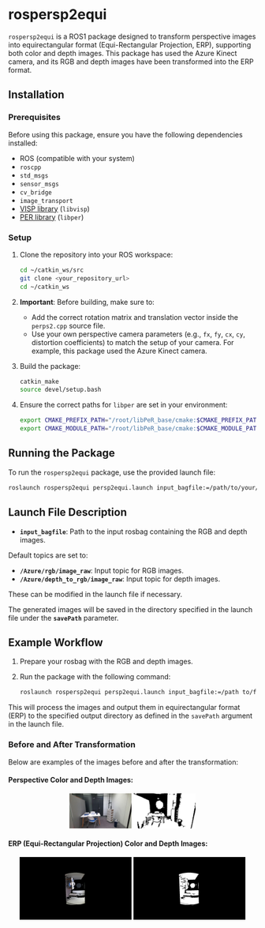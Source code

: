 # rospersp2equi

`rospersp2equi` is a ROS1 package designed to transform perspective images into equirectangular format (Equi-Rectangular Projection, ERP), supporting both color and depth images. This package has used the Azure Kinect camera, and its RGB and depth images have been transformed into the ERP format.

## Installation

### Prerequisites

Before using this package, ensure you have the following dependencies installed:

- ROS (compatible with your system)
- `roscpp`
- `std_msgs`
- `sensor_msgs`
- `cv_bridge`
- `image_transport`
- [VISP library](https://visp.inria.fr) (`libvisp`)
- [PER library](https://github.com/PerceptionRobotique/libPeR_base) (`libper`)

### Setup

1. Clone the repository into your ROS workspace:
    ```bash
    cd ~/catkin_ws/src
    git clone <your_repository_url>
    cd ~/catkin_ws
    ```

2. **Important**: Before building, make sure to:
    - Add the correct rotation matrix and translation vector inside the `perps2.cpp` source file.
    - Use your own perspective camera parameters (e.g., `fx`, `fy`, `cx`, `cy`, distortion coefficients) to match the setup of your camera. For example, this package used the Azure Kinect camera.

3. Build the package:
    ```bash
    catkin_make
    source devel/setup.bash
    ```

4. Ensure the correct paths for `libper` are set in your environment:
    ```bash
    export CMAKE_PREFIX_PATH="/root/libPeR_base/cmake:$CMAKE_PREFIX_PATH"
    export CMAKE_MODULE_PATH="/root/libPeR_base/cmake:$CMAKE_MODULE_PATH"
    ```

## Running the Package

To run the `rospersp2equi` package, use the provided launch file:

```bash
roslaunch rospersp2equi persp2equi.launch input_bagfile:=/path/to/your/input.bag
```

## Launch File Description

- **`input_bagfile`**: Path to the input rosbag containing the RGB and depth images.

Default topics are set to:

- **`/Azure/rgb/image_raw`**: Input topic for RGB images.
- **`/Azure/depth_to_rgb/image_raw`**: Input topic for depth images.

These can be modified in the launch file if necessary.

The generated images will be saved in the directory specified in the launch file under the **`savePath`** parameter.

## Example Workflow

1. Prepare your rosbag with the RGB and depth images.
2. Run the package with the following command:

    ```bash
    roslaunch rospersp2equi persp2equi.launch input_bagfile:=/path to/file.bag
    ```

This will process the images and output them in equirectangular format (ERP) to the specified output directory as defined in the `savePath` argument in the launch file.

### Before and After Transformation

Below are examples of the images before and after the transformation:

#### Perspective Color and Depth Images:

<p align="center">
  <img src="images/rgb.png" alt="Rgb Azure image" width="25%" />
  <img src="images/depth.png" alt="Depth Azure image" width="25%" />
</p>

#### ERP (Equi-Rectangular Projection) Color and Depth Images:

<p align="center">
  <img src="images/rgb_equi.png" alt="Rgb ERP Azure image" width="45%" />
  <img src="images/depth_equi.png" alt="Depth ERP Azure image" width="45%" />
</p>


